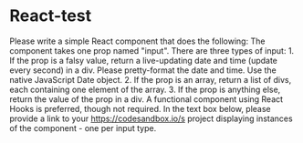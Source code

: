 # React-test
Please write a simple React component that does the following:  The component takes one prop named "input". There are three types of input:  1. If the prop is a falsy value, return a live-updating date and time (update every second) in a div. Please pretty-format the date and time. Use the native JavaScript Date object.  2. If the prop is an array, return a list of divs, each containing one element of the array.  3. If the prop is anything else, return the value of the prop in a div.  A functional component using React Hooks is preferred, though not required.  In the text box below, please provide a link to your https://codesandbox.io/s project displaying instances of the component - one per input type. 
